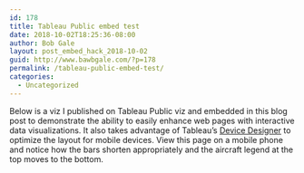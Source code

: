 ```yaml
---
id: 178
title: Tableau Public embed test
date: 2018-10-02T18:25:36-08:00
author: Bob Gale
layout: post_embed_hack_2018-10-02
guid: http://www.bawbgale.com/?p=178
permalink: /tableau-public-embed-test/
categories:
  - Uncategorized
---
```

Below is a viz I published on Tableau Public viz and embedded in this blog post to demonstrate the ability to easily enhance web pages with interactive data visualizations. It also takes advantage of Tableau’s [Device Designer](https://www.tableau.com/about/blog/2016/6/device-designer-56018) to optimize the layout for mobile devices. View this page on a mobile phone and notice how the bars shorten appropriately and the aircraft legend at the top moves to the bottom.
